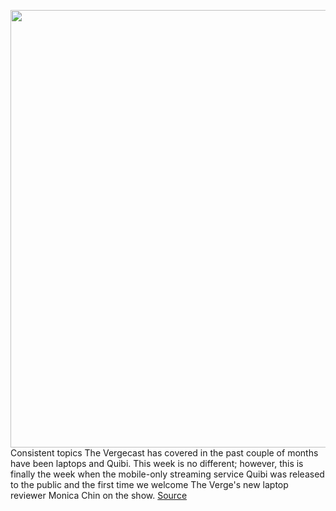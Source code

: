 <img src='https://cdn.vox-cdn.com/thumbor/WAOMMUMTd7wKhVSXdKfCgea6KSc=/0x0:2040x1360/1200x800/filters:focal(857x517:1183x843)/cdn.vox-cdn.com/uploads/chorus_image/image/66635517/DSCF5875.0.jpg' width='700px' /><br/>
Consistent topics The Vergecast has covered in the past couple of months have been laptops and Quibi. This week is no different; however, this is finally the week when the mobile-only streaming service Quibi was released to the public and the first time we welcome The Verge's new laptop reviewer Monica Chin on the show.
<a href='https://www.theverge.com/2020/4/10/21216243/quibi-launch-asus-zephyrus-laptop-review-sony-ps5-controller-vergecast'> Source <a/>